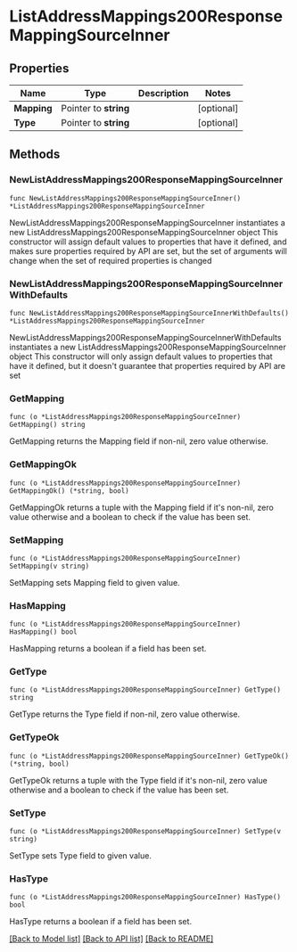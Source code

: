 # ListAddressMappings200ResponseMappingSourceInner

## Properties

Name | Type | Description | Notes
------------ | ------------- | ------------- | -------------
**Mapping** | Pointer to **string** |  | [optional] 
**Type** | Pointer to **string** |  | [optional] 

## Methods

### NewListAddressMappings200ResponseMappingSourceInner

`func NewListAddressMappings200ResponseMappingSourceInner() *ListAddressMappings200ResponseMappingSourceInner`

NewListAddressMappings200ResponseMappingSourceInner instantiates a new ListAddressMappings200ResponseMappingSourceInner object
This constructor will assign default values to properties that have it defined,
and makes sure properties required by API are set, but the set of arguments
will change when the set of required properties is changed

### NewListAddressMappings200ResponseMappingSourceInnerWithDefaults

`func NewListAddressMappings200ResponseMappingSourceInnerWithDefaults() *ListAddressMappings200ResponseMappingSourceInner`

NewListAddressMappings200ResponseMappingSourceInnerWithDefaults instantiates a new ListAddressMappings200ResponseMappingSourceInner object
This constructor will only assign default values to properties that have it defined,
but it doesn't guarantee that properties required by API are set

### GetMapping

`func (o *ListAddressMappings200ResponseMappingSourceInner) GetMapping() string`

GetMapping returns the Mapping field if non-nil, zero value otherwise.

### GetMappingOk

`func (o *ListAddressMappings200ResponseMappingSourceInner) GetMappingOk() (*string, bool)`

GetMappingOk returns a tuple with the Mapping field if it's non-nil, zero value otherwise
and a boolean to check if the value has been set.

### SetMapping

`func (o *ListAddressMappings200ResponseMappingSourceInner) SetMapping(v string)`

SetMapping sets Mapping field to given value.

### HasMapping

`func (o *ListAddressMappings200ResponseMappingSourceInner) HasMapping() bool`

HasMapping returns a boolean if a field has been set.

### GetType

`func (o *ListAddressMappings200ResponseMappingSourceInner) GetType() string`

GetType returns the Type field if non-nil, zero value otherwise.

### GetTypeOk

`func (o *ListAddressMappings200ResponseMappingSourceInner) GetTypeOk() (*string, bool)`

GetTypeOk returns a tuple with the Type field if it's non-nil, zero value otherwise
and a boolean to check if the value has been set.

### SetType

`func (o *ListAddressMappings200ResponseMappingSourceInner) SetType(v string)`

SetType sets Type field to given value.

### HasType

`func (o *ListAddressMappings200ResponseMappingSourceInner) HasType() bool`

HasType returns a boolean if a field has been set.


[[Back to Model list]](../README.md#documentation-for-models) [[Back to API list]](../README.md#documentation-for-api-endpoints) [[Back to README]](../README.md)


